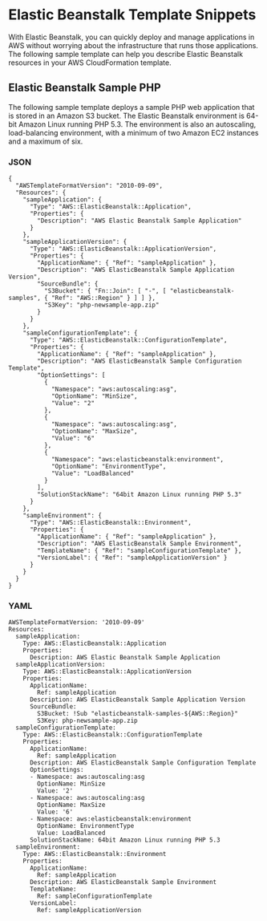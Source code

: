 # Elastic Beanstalk Template Snippets<a name="quickref-elasticbeanstalk"></a>

With Elastic Beanstalk, you can quickly deploy and manage applications in AWS without worrying about the infrastructure that runs those applications\. The following sample template can help you describe Elastic Beanstalk resources in your AWS CloudFormation template\.

## Elastic Beanstalk Sample PHP<a name="quickref-elasticbeanstalk-sampleenv"></a>

The following sample template deploys a sample PHP web application that is stored in an Amazon S3 bucket\. The Elastic Beanstalk environment is 64\-bit Amazon Linux running PHP 5\.3\. The environment is also an autoscaling, load\-balancing environment, with a minimum of two Amazon EC2 instances and a maximum of six\.

### JSON<a name="quickref-elasticbeanstalk-example-1.json"></a>

```
{
  "AWSTemplateFormatVersion": "2010-09-09",
  "Resources": {
    "sampleApplication": {
      "Type": "AWS::ElasticBeanstalk::Application",
      "Properties": {
        "Description": "AWS Elastic Beanstalk Sample Application"
      }
    },
    "sampleApplicationVersion": {
      "Type": "AWS::ElasticBeanstalk::ApplicationVersion",
      "Properties": {
        "ApplicationName": { "Ref": "sampleApplication" },
        "Description": "AWS ElasticBeanstalk Sample Application Version",
        "SourceBundle": {
          "S3Bucket": { "Fn::Join": [ "-", [ "elasticbeanstalk-samples", { "Ref": "AWS::Region" } ] ] },
          "S3Key": "php-newsample-app.zip"
        }
      }
    },
    "sampleConfigurationTemplate": {
      "Type": "AWS::ElasticBeanstalk::ConfigurationTemplate",
      "Properties": {
        "ApplicationName": { "Ref": "sampleApplication" },
        "Description": "AWS ElasticBeanstalk Sample Configuration Template",
        "OptionSettings": [
          {
            "Namespace": "aws:autoscaling:asg",
            "OptionName": "MinSize",
            "Value": "2"
          },
          {
            "Namespace": "aws:autoscaling:asg",
            "OptionName": "MaxSize",
            "Value": "6"
          },
          {
            "Namespace": "aws:elasticbeanstalk:environment",
            "OptionName": "EnvironmentType",
            "Value": "LoadBalanced"
          }
        ],
        "SolutionStackName": "64bit Amazon Linux running PHP 5.3"
      }
    },
    "sampleEnvironment": {
      "Type": "AWS::ElasticBeanstalk::Environment",
      "Properties": {
        "ApplicationName": { "Ref": "sampleApplication" },
        "Description": "AWS ElasticBeanstalk Sample Environment",
        "TemplateName": { "Ref": "sampleConfigurationTemplate" },
        "VersionLabel": { "Ref": "sampleApplicationVersion" }
      }
    }
  }
}
```

### YAML<a name="quickref-elasticbeanstalk-example-1.yaml"></a>

```
AWSTemplateFormatVersion: '2010-09-09'
Resources:
  sampleApplication:
    Type: AWS::ElasticBeanstalk::Application
    Properties:
      Description: AWS Elastic Beanstalk Sample Application
  sampleApplicationVersion:
    Type: AWS::ElasticBeanstalk::ApplicationVersion
    Properties:
      ApplicationName:
        Ref: sampleApplication
      Description: AWS ElasticBeanstalk Sample Application Version
      SourceBundle:
        S3Bucket: !Sub "elasticbeanstalk-samples-${AWS::Region}"
        S3Key: php-newsample-app.zip
  sampleConfigurationTemplate:
    Type: AWS::ElasticBeanstalk::ConfigurationTemplate
    Properties:
      ApplicationName:
        Ref: sampleApplication
      Description: AWS ElasticBeanstalk Sample Configuration Template
      OptionSettings:
      - Namespace: aws:autoscaling:asg
        OptionName: MinSize
        Value: '2'
      - Namespace: aws:autoscaling:asg
        OptionName: MaxSize
        Value: '6'
      - Namespace: aws:elasticbeanstalk:environment
        OptionName: EnvironmentType
        Value: LoadBalanced
      SolutionStackName: 64bit Amazon Linux running PHP 5.3
  sampleEnvironment:
    Type: AWS::ElasticBeanstalk::Environment
    Properties:
      ApplicationName:
        Ref: sampleApplication
      Description: AWS ElasticBeanstalk Sample Environment
      TemplateName:
        Ref: sampleConfigurationTemplate
      VersionLabel:
        Ref: sampleApplicationVersion
```
